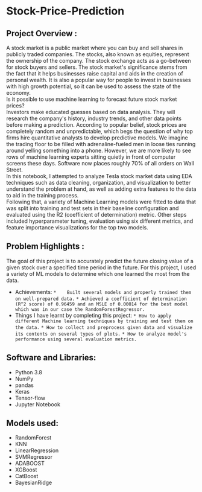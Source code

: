 # Stock-Price-Prediction
## Project Overview : 
A stock market is a public market where you can buy and sell shares in publicly traded companies. The stocks, also known as equities, represent the ownership of the company. The stock exchange acts as a go-between for stock buyers and sellers. The stock market's significance stems from the fact that it helps businesses raise capital and aids in the creation of personal wealth. It is also a popular way for people to invest in businesses with high growth potential, so it can be used to assess the state of the economy.  
Is it possible to use machine learning to forecast future stock market prices?  
Investors make educated guesses based on data analysis. They will research the company's history, industry trends, and other data points before making a prediction. According to popular belief, stock prices are completely random and unpredictable, which begs the question of why top firms hire quantitative analysts to develop predictive models. We imagine the trading floor to be filled with adrenaline-fueled men in loose ties running around yelling something into a phone. However, we are more likely to see rows of machine learning experts sitting quietly in front of computer screens these days. Software now places roughly 70% of all orders on Wall Street.  
In this notebook, I attempted to analyze Tesla stock market data using EDA techniques such as data cleaning, organization, and visualization to better understand the problem at hand, as well as adding extra features to the data to aid in the training process.  
Following that, a variety of Machine Learning models were fitted to data that was split into training and test sets in their baseline configuration and evaluated using the R2 (coefficient of determination) metric. Other steps included hyperparameter tuning, evaluation using six different metrics, and feature importance visualizations for the top two models. 
## Problem Highlights :
The goal of this project is to accurately predict the future closing value of a given stock over a specified time period in the future. For this project, I used a variety of ML models to determine which one learned the most from the data.  
* Achievements: 
  `*	Built several models and properly trained them on well-prepared data.`
  `* Achieved a coefficient of determination (R^2 score) of 0.96459 and an MSLE of 0.00014 for the best model which was in our case the RandomForestRegressor.`
* Things I have learnt by completing this project:
  `* How to apply different Machine learning techniques by training and test them on the data.`
  `* How to collect and preprocess given data and visualize its contents on several types of plots.`
  `* How to analyze model's performance using several evaluation metrics.`  
## Software and Libraries:
* Python 3.8
* NumPy
* pandas
* Keras
* Tensor-flow
* Jupyter Notebook
## Models used:
* RandomForest
* KNN 
* LinearRegression
* SVMRegressor
* ADABOOST
* XGBoost
* CatBoost
* BayesianRidge




